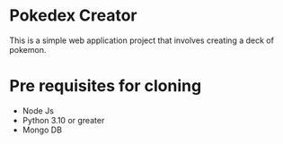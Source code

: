 # Pokedex Creator

This is a simple web application project that involves creating a deck of pokemon.

# Pre requisites for cloning

- Node Js
- Python 3.10 or greater
- Mongo DB
